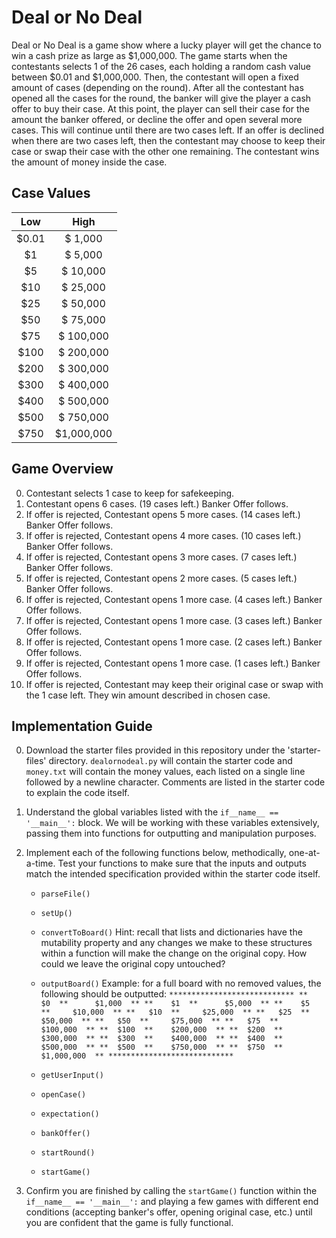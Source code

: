 # Deal or No Deal

Deal or No Deal is a game show where a lucky player will get the chance to win a cash prize as large as $1,000,000. The game starts when the contestants selects 1 of the 26 cases, each holding a random cash value between $0.01 and $1,000,000. Then, the contestant will open a fixed amount of cases (depending on the round). After all the contestant has opened all the cases for the round, the banker will give the player a cash offer to buy their case. At this point, the player can sell their case for the amount the banker offered, or decline the offer and open several more cases. This will continue until there are two cases left. If an offer is declined when there are two cases left, then the contestant may choose to keep their case or swap their case with the other one remaining. The contestant wins the amount of money inside the case.

## Case Values

| Low | High |
| :---: | :---: |
| $0.01 | $ 1,000 |
| $1 | $ 5,000 |
| $5 | $ 10,000 |
| $10 | $ 25,000 |
| $25 | $ 50,000 |
| $50 | $ 75,000 |
| $75 | $ 100,000 |
| $100 | $ 200,000 |
| $200 | $ 300,000 |
| $300 | $ 400,000 |
| $400 | $ 500,000 |
| $500 | $ 750,000 |
| $750 | $1,000,000 |

## Game Overview
0. Contestant selects 1 case to keep for safekeeping.
1. Contestant opens 6 cases. (19 cases left.) Banker Offer follows. 
2. If offer is rejected, Contestant opens 5 more cases. (14 cases left.) Banker Offer follows. 
3. If offer is rejected, Contestant opens 4 more cases. (10 cases left.) Banker Offer follows. 
4. If offer is rejected, Contestant opens 3 more cases. (7 cases left.) Banker Offer follows. 
5. If offer is rejected, Contestant opens 2 more cases. (5 cases left.) Banker Offer follows. 
6. If offer is rejected, Contestant opens 1 more case. (4 cases left.) Banker Offer follows. 
7. If offer is rejected, Contestant opens 1 more case. (3 cases left.) Banker Offer follows. 
8. If offer is rejected, Contestant opens 1 more case. (2 cases left.) Banker Offer follows. 
9. If offer is rejected, Contestant opens 1 more case. (1 cases left.) Banker Offer follows. 
10. If offer is rejected, Contestant may keep their original case or swap with the 1 case left. They win amount described in chosen case.

## Implementation Guide
0. Download the starter files provided in this repository under the 'starter-files' directory. `dealornodeal.py` will contain the starter code and `money.txt` will contain the money values, each listed on a single line followed by a newline character.
Comments are listed in the starter code to explain the code itself.

1. Understand the global variables listed with the `if__name__ == '__main__':` block. We will be working with these variables extensively, passing them into functions for outputting and manipulation purposes.

2. Implement each of the following functions below, methodically, one-at-a-time. Test your functions to make sure that the inputs and outputs match the intended specification provided within the starter code itself.
    * `parseFile()` 
    * `setUp()`
    * `convertToBoard()` 
    Hint: recall that lists and dictionaries have the mutability property and any changes we make to these structures within a function will make the change on the original copy. How could we leave the original copy untouched?
    * `outputBoard()` 
    Example: for a full board with no removed values, the following should be outputted: `****************************
**    $0  **      $1,000  **
**    $1  **      $5,000  **
**    $5  **     $10,000  **
**   $10  **     $25,000  **
**   $25  **     $50,000  **
**   $50  **     $75,000  **
**   $75  **    $100,000  **
**  $100  **    $200,000  **
**  $200  **    $300,000  **
**  $300  **    $400,000  **
**  $400  **    $500,000  **
**  $500  **    $750,000  **
**  $750  **  $1,000,000  **
****************************`

    * `getUserInput()`
    * `openCase()`
    * `expectation()`
    * `bankOffer()`
    * `startRound()`
    * `startGame()`

3. Confirm you are finished by calling the `startGame()` function within the `if__name__ == '__main__':` and playing a few games with different end conditions (accepting banker's offer, opening original case, etc.) until you are confident that the game is fully functional.
